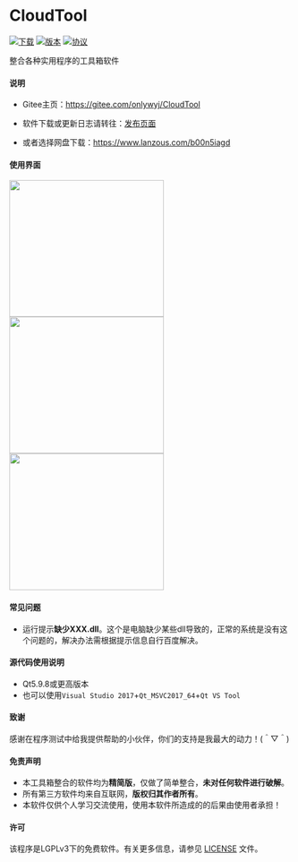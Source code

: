 # CloudTool

[![下载](https://img.shields.io/badge/download-lanzouyun-brightgreen)](https://www.lanzous.com/b00n5iagd)
[![版本](https://img.shields.io/badge/release-v1.2.8-blue)](https://github.com/onlywyj/CloudTool/releases)
[![协议](https://img.shields.io/github/license/onlywyj/CloudTool?color=brightgreen)](https://github.com/onlywyj/CloudTool/blob/master/LICENSE)

整合各种实用程序的工具箱软件

#### 说明

 * Gitee主页：https://gitee.com/onlywyj/CloudTool

 * 软件下载或更新日志请转往：[发布页面](https://github.com/onlywyj/CloudTool/releases)

 * 或者选择网盘下载：https://www.lanzous.com/b00n5iagd

#### 使用界面

<img width="276" height="244" src="https://raw.githubusercontent.com/onlywyj/CloudTool/master/README_image/CloudTool.png"/>   <img width="276" height="244" src="https://raw.githubusercontent.com/onlywyj/CloudTool/master/README_image/CloudTool2.png"/>   <img width="276" height="244" src="https://raw.githubusercontent.com/onlywyj/CloudTool/master/README_image/CloudTool3.png"/>

#### 常见问题

 * 运行提示**缺少XXX.dll**。这个是电脑缺少某些dll导致的，正常的系统是没有这个问题的，解决办法需根据提示信息自行百度解决。
 
#### 源代码使用说明

 * Qt5.9.8或更高版本
 * 也可以使用`Visual Studio 2017`+`Qt_MSVC2017_64`+`Qt VS Tool`
 
#### 致谢

感谢在程序测试中给我提供帮助的小伙伴，你们的支持是我最大的动力！(＾▽＾)

#### 免责声明

  * 本工具箱整合的软件均为**精简版**，仅做了简单整合，**未对任何软件进行破解**。
  * 所有第三方软件均来自互联网，**版权归其作者所有**。
  * 本软件仅供个人学习交流使用，使用本软件所造成的的后果由使用者承担！

#### 许可

该程序是LGPLv3下的免费软件。有关更多信息，请参见 [LICENSE](https://github.com/onlywyj/CloudTool/blob/master/LICENSE) 文件。
